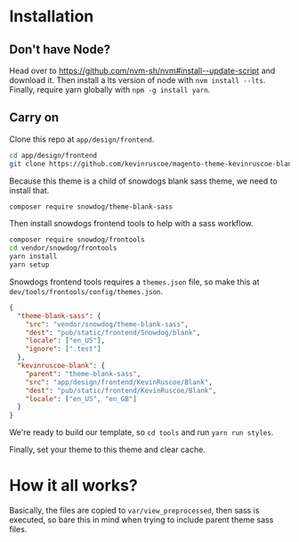 # Installation

## Don't have Node?

Head over to https://github.com/nvm-sh/nvm#install--update-script and download it. Then install a lts version of node with `nvm install --lts`. Finally, require yarn globally with `npm -g install yarn`.

## Carry on

Clone this repo at `app/design/frontend`.

```bash
cd app/design/frontend
git clone https://github.com/kevinruscoe/magento-theme-kevinruscoe-blank/ KevinRuscoe
```

Because this theme is a child of snowdogs blank sass theme, we need to install that.

```bash
composer require snowdog/theme-blank-sass
```

Then install snowdogs frontend tools to help with a sass workflow.

```bash
composer require snowdog/frontools
cd vendor/snowdog/frontools
yarn install
yarn setup
```

Snowdogs frontend tools requires a `themes.json` file, so make this at `dev/tools/frontools/config/themes.json`.

```json
{
  "theme-blank-sass": {
    "src": "vendor/snowdog/theme-blank-sass",
    "dest": "pub/static/frontend/Snowdog/blank",
    "locale": ["en_US"],
    "ignore": [".test"]
  },
  "kevinruscoe-blank": {
    "parent": "theme-blank-sass",
    "src": "app/design/frontend/KevinRuscoe/Blank",
    "dest": "pub/static/frontend/KevinRuscoe/Blank",
    "locale": ["en_US", "en_GB"]
  }
}
```

We're ready to build our template, so `cd tools` and run `yarn run styles`.

Finally, set your theme to this theme and clear cache.

# How it all works?

Basically, the files are copied to `var/view_preprocessed`, then sass is executed, so bare this in mind when trying to include parent theme sass files.